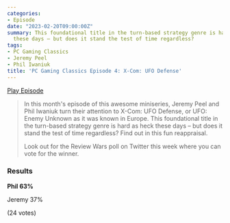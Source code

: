 ```yaml
---
categories:
- Episode
date: "2023-02-20T09:00:00Z"
summary: This foundational title in the turn-based strategy genre is hard as heck
  these days – but does it stand the test of time regardless?
tags:
- PC Gaming Classics
- Jeremy Peel
- Phil Iwaniuk
title: 'PC Gaming Classics Episode 4: X-Com: UFO Defense'
---
```


[Play Episode](https://www.patreon.com/posts/pc-gaming-4-x-78882751)
> In this month's episode of this awesome miniseries, Jeremy Peel and Phil Iwaniuk turn their attention to X-Com: UFO Defense, or UFO: Enemy Unknown as it was known in Europe. This foundational title in the turn-based strategy genre is hard as heck these days – but does it stand the test of time regardless? Find out in this fun reappraisal.
>
> Look out for the Review Wars poll on Twitter this week where you can vote for the winner.

### Results

**Phil 63%**

Jeremy 37%

(24 votes)